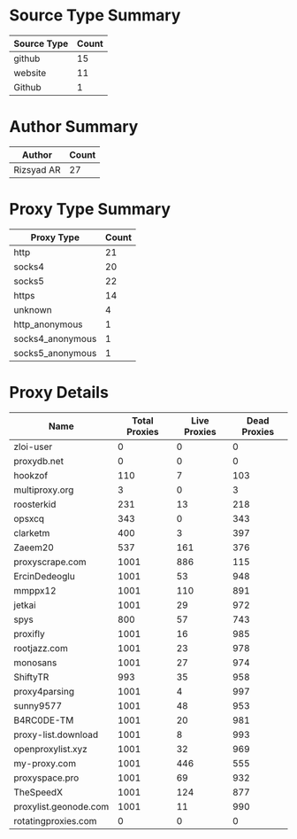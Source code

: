 # Source Type Summary

| Source Type | Count |
|-------------|-------|
| github | 15 |
| website | 11 |
| Github | 1 |


# Author Summary

| Author | Count |
|--------|-------|
| Rizsyad AR | 27 |


# Proxy Type Summary

| Proxy Type | Count |
|------------|-------|
| http | 21 |
| socks4 | 20 |
| socks5 | 22 |
| https | 14 |
| unknown | 4 |
| http_anonymous | 1 |
| socks4_anonymous | 1 |
| socks5_anonymous | 1 |


# Proxy Details

| Name | Total Proxies | Live Proxies | Dead Proxies |
|------|---------------|--------------|---------------|
| zloi-user | 0 | 0 | 0 |
| proxydb.net | 0 | 0 | 0 |
| hookzof | 110 | 7 | 103 |
| multiproxy.org | 3 | 0 | 3 |
| roosterkid | 231 | 13 | 218 |
| opsxcq | 343 | 0 | 343 |
| clarketm | 400 | 3 | 397 |
| Zaeem20 | 537 | 161 | 376 |
| proxyscrape.com | 1001 | 886 | 115 |
| ErcinDedeoglu | 1001 | 53 | 948 |
| mmppx12 | 1001 | 110 | 891 |
| jetkai | 1001 | 29 | 972 |
| spys | 800 | 57 | 743 |
| proxifly | 1001 | 16 | 985 |
| rootjazz.com | 1001 | 23 | 978 |
| monosans | 1001 | 27 | 974 |
| ShiftyTR | 993 | 35 | 958 |
| proxy4parsing | 1001 | 4 | 997 |
| sunny9577 | 1001 | 48 | 953 |
| B4RC0DE-TM | 1001 | 20 | 981 |
| proxy-list.download | 1001 | 8 | 993 |
| openproxylist.xyz | 1001 | 32 | 969 |
| my-proxy.com | 1001 | 446 | 555 |
| proxyspace.pro | 1001 | 69 | 932 |
| TheSpeedX | 1001 | 124 | 877 |
| proxylist.geonode.com | 1001 | 11 | 990 |
| rotatingproxies.com | 0 | 0 | 0 |
